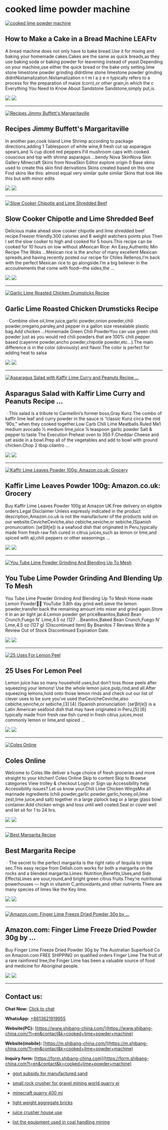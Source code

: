 # cooked lime powder machine

<a href="https://swt.shibang-china.com/?l=en&img&k=cooked+lime+powder+machine" target="_blank">![cooked lime powder machine](http://static.shibang-china.com/all-800x300/783.jpg)</a>

## How to Make a Cake in a Bread Machine LEAFtv
A bread machine does not only have to bake bread.Use it for mixing and baking your homemade cakes.Cakes are the same as quick breads,as they use baking soda or baking powder for leavening instead of yeast.Depending on your machine,use either the quick bread or the bake only setting.lime stone limestone powder grinding didntlime stone limestone powder grinding didntNixtamalization.Nixtamalization n t m l a z e n typically refers to a process for the preparation of maize (corn),or other grain,in which the c Everything You Need to Know About Sandstone Sandstone,simply put,is.


<a href="https://whatsapp.shibangsoft.com/WhatsApp.php" target="_blank" title="WhatsApp">![](http://static.shibang-china.com/icon/whatsapp.png)</a> <a href="https://swt.shibang-china.com/?l=en&icon&k=cooked+lime+powder+machine" target="_blank">![](http://static.shibang-china.com/icon/chat-en.png)</a>

---

<a href="https://swt.shibang-china.com/?l=en&img&k=cooked+lime+powder+machine" target="_blank">![Recipes Jimmy Buffett's Margaritaville](http://static.shibang-china.com/all-800x300/886.jpg)</a>

## Recipes Jimmy Buffett's Margaritaville
In another pan,cook Island Lime Shrimp according to package directions,adding 1 Tablespoon of white wine,6 fresh cut up asparagus spears,and &#188; cup diced red peppers.Fill mushroom caps with cooked couscous and top with shrimp asparagus …bendy Nova SkinNova Skin Gallery Minecraft Skins from NovaSkin Editor explore origin 0 Base skins used to create this skin find derivations Skins created based on this one Find skins like this: almost equal very similar quite similar Skins that look like this but with minor edits


<a href="https://whatsapp.shibangsoft.com/WhatsApp.php" target="_blank" title="WhatsApp">![](http://static.shibang-china.com/icon/whatsapp.png)</a> <a href="https://swt.shibang-china.com/?l=en&icon&k=cooked+lime+powder+machine" target="_blank">![](http://static.shibang-china.com/icon/chat-en.png)</a>

---

<a href="https://swt.shibang-china.com/?l=en&img&k=cooked+lime+powder+machine" target="_blank">![Slow Cooker Chipotle and Lime Shredded Beef](http://static.shibang-china.com/all-800x300/1307.jpg)</a>

## Slow Cooker Chipotle and Lime Shredded Beef
Delicious make ahead slow cooker chipotle and lime shredded beef recipe.Freezer friendly.300 calories and 8 weight watchers points plus Then I set the slow cooker to high and cooked for 5 hours.This recipe can be cooked for 10 hours on low without aMexican Rice: An Easy,Authentic Min Recipe The Woks …Mexican rice is the anchor of many excellent Mexican spreads,and having recently posted our recipe for Chiles Rellenos,I’m back with the perfect Mexican rice to go alongside.I’m a big believer in the accoutrements that come with food—the sides,the …


<a href="https://whatsapp.shibangsoft.com/WhatsApp.php" target="_blank" title="WhatsApp">![](http://static.shibang-china.com/icon/whatsapp.png)</a> <a href="https://swt.shibang-china.com/?l=en&icon&k=cooked+lime+powder+machine" target="_blank">![](http://static.shibang-china.com/icon/chat-en.png)</a>

---

<a href="https://swt.shibang-china.com/?l=en&img&k=cooked+lime+powder+machine" target="_blank">![Garlic Lime Roasted Chicken Drumsticks Recipe](http://static.shibang-china.com/all-800x300/634.jpg)</a>

## Garlic Lime Roasted Chicken Drumsticks Recipe
&nbsp;&#0183;&#32;Combine olive oil,lime juice,garlic powder,onion powder,chili powder,oregano,parsley,and pepper in a gallon size resealable plastic bag.Add chicken …Homemade Green Chili PowderYou can use green chili powder just as you would red chili powders that are 100% chili pepper based (cayenne powder,ancho powder,chipotle powder,etc…).The main difference is in the color (obviously) and flavor.The color is perfect for adding heat to salsa


<a href="https://whatsapp.shibangsoft.com/WhatsApp.php" target="_blank" title="WhatsApp">![](http://static.shibang-china.com/icon/whatsapp.png)</a> <a href="https://swt.shibang-china.com/?l=en&icon&k=cooked+lime+powder+machine" target="_blank">![](http://static.shibang-china.com/icon/chat-en.png)</a>

---

<a href="https://swt.shibang-china.com/?l=en&img&k=cooked+lime+powder+machine" target="_blank">![Asparagus Salad with Kaffir Lime Curry and Peanuts Recipe …](http://static.shibang-china.com/all-800x300/472.jpg)</a>

## Asparagus Salad with Kaffir Lime Curry and Peanuts Recipe …
&nbsp;&#0183;&#32;This salad is a tribute to Carmellini’s former boss,Gray Kunz.The combo of kaffir lime leaf and curry powder in the sauce is “classic Kunz circa the mid ’90s,” when they cooked together.Low Carb Chili Lime Meatballs Ruled Me1 medium avocado &#189; medium lime,juice &#188; teaspoon garlic powder Salt &amp; pepper to taste The Execution Preheat oven to 350 F.Cheddar Cheese and set aside in a bowl.Prep all of the vegetables and add to bowl with ground chicken.Chop 2 tbsp.cilantro …


<a href="https://whatsapp.shibangsoft.com/WhatsApp.php" target="_blank" title="WhatsApp">![](http://static.shibang-china.com/icon/whatsapp.png)</a> <a href="https://swt.shibang-china.com/?l=en&icon&k=cooked+lime+powder+machine" target="_blank">![](http://static.shibang-china.com/icon/chat-en.png)</a>

---

<a href="https://swt.shibang-china.com/?l=en&img&k=cooked+lime+powder+machine" target="_blank">![Kaffir Lime Leaves Powder 100g: Amazon.co.uk: Grocery](http://static.shibang-china.com/all-800x300/824.jpg)</a>

## Kaffir Lime Leaves Powder 100g: Amazon.co.uk: Grocery
Buy Kaffir Lime Leaves Powder 100g at Amazon UK.Free delivery on eligible orders.Legal Disclaimer Unless expressly indicated in the product description,Amazon.co.uk is not the manufacturer of the products sold on our website.CevicheCeviche,also cebiche,seviche,or sebiche,(Spanish pronunciation: [seˈβitʃe]) is a seafood dish that originated in Peru,typically made from fresh raw fish cured in citrus juices,such as lemon or lime,and spiced with aj&#237;,chili peppers or other seasonings …


<a href="https://whatsapp.shibangsoft.com/WhatsApp.php" target="_blank" title="WhatsApp">![](http://static.shibang-china.com/icon/whatsapp.png)</a> <a href="https://swt.shibang-china.com/?l=en&icon&k=cooked+lime+powder+machine" target="_blank">![](http://static.shibang-china.com/icon/chat-en.png)</a>

---

<a href="https://swt.shibang-china.com/?l=en&img&k=cooked+lime+powder+machine" target="_blank">![You Tube Lime Powder Grinding And Blending Up To Mesh](http://static.shibang-china.com/all-800x300/776.jpg)</a>

## You Tube Lime Powder Grinding And Blending Up To Mesh
You Tube Lime Powder Grinding And Blending Up To Mesh Home made Lemon Powder🍋🍋 YouTube 3.8th day grind well.sieve the lemon powder,transfer back the remaining amount into mixer and grind again.Store it in an air tight jar.4.Lemon powder get priceBeanitos,Baked Bean Crunch,Fuego N' Lime,4.5 oz (127 …Beanitos,Baked Bean Crunch,Fuego N' Lime,4.5 oz (127 g) (Discontinued Item) By Beanitos 7 Reviews Write a Review Out of Stock Discontinued Expiration Date.


<a href="https://whatsapp.shibangsoft.com/WhatsApp.php" target="_blank" title="WhatsApp">![](http://static.shibang-china.com/icon/whatsapp.png)</a> <a href="https://swt.shibang-china.com/?l=en&icon&k=cooked+lime+powder+machine" target="_blank">![](http://static.shibang-china.com/icon/chat-en.png)</a>

---

<a href="https://swt.shibang-china.com/?l=en&img&k=cooked+lime+powder+machine" target="_blank">![25 Uses For Lemon Peel](http://static.shibang-china.com/all-800x300/360.jpg)</a>

## 25 Uses For Lemon Peel
Lemon juice has so many household uses,but don’t toss those peels after squeezing your lemons! Use the whole lemon juice,pulp,rind,and all.After squeezing lemons,hold onto those lemon rinds and check out our list of clever uses to be sure you’ve used theCevicheCeviche,also cebiche,seviche,or sebiche,[3] [4] (Spanish pronunciation: [seˈβitʃe]) is a Latin American seafood dish that may have originated in Peru,[5] [6] typically made from fresh raw fish cured in fresh citrus juices,most commonly lemon or lime,and spiced …


<a href="https://whatsapp.shibangsoft.com/WhatsApp.php" target="_blank" title="WhatsApp">![](http://static.shibang-china.com/icon/whatsapp.png)</a> <a href="https://swt.shibang-china.com/?l=en&icon&k=cooked+lime+powder+machine" target="_blank">![](http://static.shibang-china.com/icon/chat-en.png)</a>

---

<a href="https://swt.shibang-china.com/?l=en&img&k=cooked+lime+powder+machine" target="_blank">![Coles Online](http://static.shibang-china.com/all-800x300/1280.jpg)</a>

## Coles Online
Welcome to Coles.We deliver a huge choice of fresh groceries and more straight to your kitchen! Coles Online Skip to content Skip to Browse categories View trolley &amp; checkout Login or Sign up Accessibility help Accessibility issues? Let us know your.Chili Lime Chicken WingsMix all marinade ingredients (chili powder,garlic powder,garlic,honey,oil,lime zest,lime juice,and salt) together in a large ziplock bag or a large glass bowl container.Add chicken wings and toss until well coated.Seal or cover well and let sit for 1 to 24 hrs.


<a href="https://whatsapp.shibangsoft.com/WhatsApp.php" target="_blank" title="WhatsApp">![](http://static.shibang-china.com/icon/whatsapp.png)</a> <a href="https://swt.shibang-china.com/?l=en&icon&k=cooked+lime+powder+machine" target="_blank">![](http://static.shibang-china.com/icon/chat-en.png)</a>

---

<a href="https://swt.shibang-china.com/?l=en&img&k=cooked+lime+powder+machine" target="_blank">![Best Margarita Recipe](http://static.shibang-china.com/all-800x300/6.jpg)</a>

## Best Margarita Recipe
&nbsp;&#0183;&#32;The secret to the perfect margarita is the right ratio of tequila to triple sec.This easy recipe from Delish.com works for both a margarita on the rocks and a blended margarita.Limes: Nutrition,Benefits,Uses,and Side EffectsLimes are sour,round,and bright green citrus fruits.They’re nutritional powerhouses — high in vitamin C,antioxidants,and other nutrients.There are many species of limes like the Key lime.


<a href="https://whatsapp.shibangsoft.com/WhatsApp.php" target="_blank" title="WhatsApp">![](http://static.shibang-china.com/icon/whatsapp.png)</a> <a href="https://swt.shibang-china.com/?l=en&icon&k=cooked+lime+powder+machine" target="_blank">![](http://static.shibang-china.com/icon/chat-en.png)</a>

---

<a href="https://swt.shibang-china.com/?l=en&img&k=cooked+lime+powder+machine" target="_blank">![Amazon.com: Finger Lime Freeze Dried Powder 30g by …](http://static.shibang-china.com/all-800x300/153.jpg)</a>

## Amazon.com: Finger Lime Freeze Dried Powder 30g by …
Buy Finger Lime Freeze Dried Powder 30g by The Australian Superfood Co on Amazon.com FREE SHIPPING on qualified orders Finger Lime The fruit of a rare rainforest tree,the Finger Lime has been a valuable source of food and medicine for Aboriginal people.

<a href="https://whatsapp.shibangsoft.com/WhatsApp.php" target="_blank" title="WhatsApp">![](http://static.shibang-china.com/icon/whatsapp.png)</a> <a href="https://swt.shibang-china.com/?l=en&icon&k=cooked+lime+powder+machine" target="_blank">![](http://static.shibang-china.com/icon/chat-en.png)</a>

---
## Contact us:

**Chat Now:** [Click to chat](https://swt.shibang-china.com?l=en&contact&k=cooked+lime+powder+machine)

**WhatsApp:**  [+8613621919955](https://whatsapp.shibangsoft.com/WhatsApp.php)

**Website(PC):** [https://www.shibang-china.com/](https://www.shibang-china.com/?l=en&contact&k=cooked+lime+powder+machine)

**Website(mobile):** [https://m.shibang-china.com/](https://m.shibang-china.com/?l=en&contact&k=cooked+lime+powder+machine)

**Inquiry form:** [https://form.shibang-china.com](https://form.shibang-china.com?l=en&contact&k=cooked+lime+powder+machine)

* [govt subsidy for manufactured sand](../137/govt%20subsidy%20for%20manufactured%20sand.md)

* [small rock crusher for gravel mining world quarry ei](../135/small%20rock%20crusher%20for%20gravel%20mining%20world%20quarry%20ei.md)

* [minecraft quarry 400 mj](../131/minecraft%20quarry%20400%20mj.md)

* [light weight aggregate bricks](../131/light%20weight%20aggregate%20bricks.md)

* [juice crusher house use](../132/juice%20crusher%20house%20use.md)

* [list the equipment used in coal handling mining](../138/list%20the%20equipment%20used%20in%20coal%20handling%20mining.md)